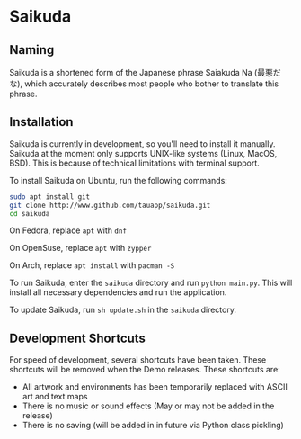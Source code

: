 # Saikuda
## Naming
Saikuda is a shortened form of the Japanese phrase Saiakuda Na (最悪だ な), which accurately describes most people who bother to translate this phrase.
## Installation
Saikuda is currently in development, so you'll need to install it manually.
Saikuda at the moment only supports UNIX-like systems (Linux, MacOS, BSD). This is because of technical limitations with terminal support.

To install Saikuda on Ubuntu, run the following commands:
```sh
sudo apt install git
git clone http://www.github.com/tauapp/saikuda.git
cd saikuda
```
On Fedora, replace `apt` with `dnf`

On OpenSuse, replace `apt` with `zypper`

On Arch, replace `apt install` with `pacman -S`

To run Saikuda, enter the `saikuda` directory and run `python main.py`. This will install all necessary dependencies and run the application.

To update Saikuda, run `sh update.sh` in the `saikuda` directory.
## Development Shortcuts
For speed of development, several shortcuts have been taken. These shortcuts will be removed when the Demo releases. These shortcuts are:
* All artwork and environments has been temporarily replaced with ASCII art and text maps
* There is no music or sound effects (May or may not be added in the release)
* There is no saving (will be added in in future via Python class pickling)
